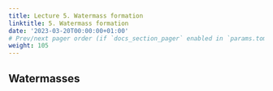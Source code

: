 ```yaml
---
title: Lecture 5. Watermass formation
linktitle: 5. Watermass formation
date: '2023-03-20T00:00:00+01:00'
# Prev/next pager order (if `docs_section_pager` enabled in `params.toml`)
weight: 105
---
```

##  Watermasses

